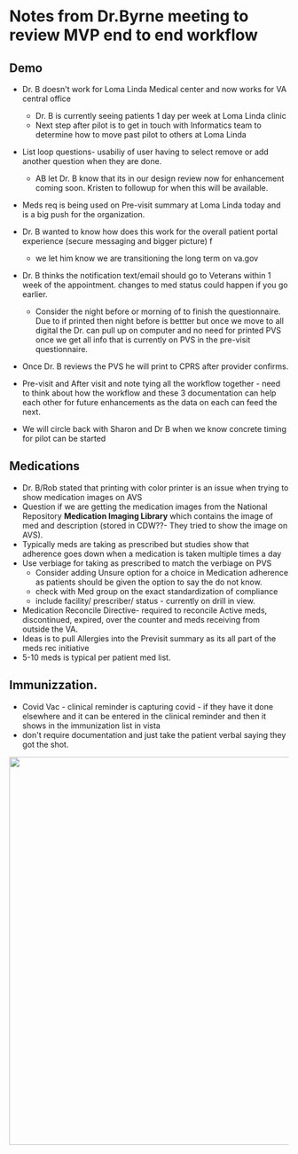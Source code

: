 # Notes from Dr.Byrne meeting to review MVP end to end workflow

## Demo
- Dr. B doesn't work for Loma Linda Medical center  and now works for VA central office
	- Dr. B is currently seeing patients 1 day per week at Loma Linda clinic
	- Next step after pilot is to get in touch with Informatics team to determine how to move past pilot to others at Loma Linda

- List loop questions- usabiliy of user having to select remove or add another question when they are done.
	- AB let Dr. B know that its in our design review now for enhancement coming soon. Kristen to followup for when this will be available. 

- Meds req is being used on Pre-visit summary  at Loma Linda today and is a big push for the organization.
- Dr. B wanted to know how does this work for the overall patient portal experience (secure messaging and bigger picture) f
	-  we let him know we are transitioning the long term on va.gov
- Dr. B thinks the notification text/email should go to Veterans within 1 week of the appointment. changes to med status could happen if you go earlier. 
	- Consider the night before or morning of to finish the questionnaire. Due to if printed then night before is bettter but once we move to all digital the Dr. can pull up on computer and no need for printed PVS once we get all info that is currently on PVS in the pre-visit questionnaire. 
- Once Dr. B reviews the PVS he will print to CPRS after provider confirms.  
- Pre-visit and After visit and note tying all the workflow together - need to think about how the workflow and these 3 documentation can help each other for future enhancements as the data on each can feed the next. 
-  We will circle back with Sharon and Dr B when we know concrete timing for pilot can be started 


## Medications
- Dr. B/Rob stated that printing with color printer is an issue when trying to show medication images on AVS
- Question if we are getting the medication images from the National Repository **Medication Imaging Library** which contains the image of med and description (stored in CDW??- They tried to show the image on AVS). 
- Typically meds are taking as prescribed but studies show that adherence goes down when a medication is taken multiple times a day
-  Use verbiage for taking as prescribed to match the verbiage on PVS
	- Consider adding Unsure option for a choice in Medication adherence as patients should be given the option to say the do not know.  
	- check with Med group on the exact standardization of compliance
	- include facility/ prescriber/ status - currently on drill in view. 
- Medication Reconcile Directive- required to reconcile Active meds, discontinued, expired, over the counter and meds receiving from outside the VA. 
- Ideas is to pull Allergies into the Previsit summary as its all part of the meds rec initiative
- 5-10 meds is typical per patient med list. 

## Immunizzation.
- Covid Vac - clinical reminder is capturing covid - if they have it done elsewhere and it can be entered in the clinical reminder and then it shows in the immunization list in vista
- don't require documentation and just take the patient verbal saying they got the shot. 

<img
src="https://lh5.googleusercontent.com/pIHUjrbEOWptf33kGe0nMkxkg1UuHRIdseGvql3izTTZn3TAgvacR5FBrGg8pBXBKEoE1AE20falvrGBAcTa1KqSrTD6J6oqY-jzdmth8R8P293TaCiLG7NFVncXZrJfOQE9q28Y" width="700">
